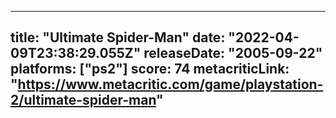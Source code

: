 
---
title: "Ultimate Spider-Man"
date: "2022-04-09T23:38:29.055Z"
releaseDate: "2005-09-22"
platforms: ["ps2"]
score: 74
metacriticLink: "https://www.metacritic.com/game/playstation-2/ultimate-spider-man"
---
